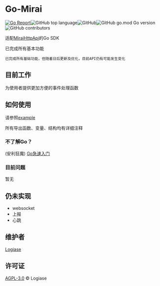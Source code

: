 # Go-Mirai

[![Go Report](https://goreportcard.com/badge/github.com/andyhuzhill/gomirai?style=flat-square)](https://goreportcard.com/report/github.com/andyhuzhill/gomirai)![GitHub top language](https://img.shields.io/github/languages/top/Logiase/gomirai)![GitHub](https://img.shields.io/github/license/Logiase/gomirai)![GitHub go.mod Go version](https://img.shields.io/github/go-mod/go-version/Logiase/gomirai)![GitHub contributors](https://img.shields.io/github/contributors/Logiase/gomirai)

适配[MiraiHttpApi](https://github.com/project-mirai/mirai-api-http)的Go SDK

已完成所有基本功能

    已完成所有基础功能，但随着日后更新及优化，目前API仍有可能发生变化

## 目前工作

为使用者提供更加方便的事件处理函数

## 如何使用

请参照[example](/test/main.go)

所有导出函数、变量、结构均有详细注释

### 不了解Go？

(安利狂魔) [Go急速入门](https://learn.go.dev/)

### 目前问题

暂无

## 仍未实现

 - websocket
 - 上报
 - 心跳

## 维护者

[Logiase](https://github.com/Logiase)

## 许可证

[AGPL-3.0](LICENSE) © Logiase
